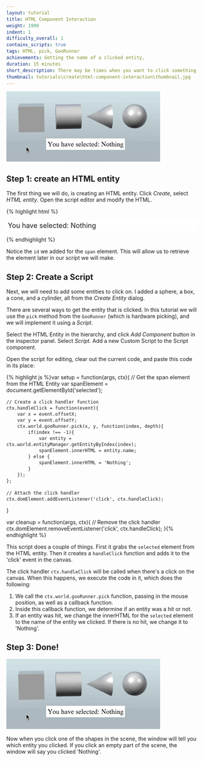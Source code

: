 ```yaml
---
layout: tutorial
title: HTML Component Interaction
weight: 1999
indent: 1
difficulty_overall: 1
contains_scripts: true
tags: HTML, pick, GooRunner
achievements: Getting the name of a clicked entity,
duration: 15 minutes
short_description: There may be times when you want to click something in the scene, and have it affect an HTML Entity. This tutorial will show you how to do this.
thumbnail: tutorials\create\html-component-interaction\thumbnail.jpg
---
```



![](html-component-interaction.gif)

## Step 1: create an HTML entity

The first thing we will do, is creating an HTML entity. Click *Create*, select *HTML entity*. Open the script editor and modify the HTML.


{% highlight html %}<p style="background: white; font-size: 18px; padding: 4px; margin: 0;">
    You have selected: <span id='selected'>Nothing</span>
</p>{% endhighlight %}

Notice the ```id``` we added for the ```span``` element. This will allow us to retrieve the element later in our script we will make.

## Step 2: Create a Script

Next, we will need to add some entities to click on. I added a sphere, a box, a cone, and a cylinder, all from the *Create Entity* dialog.

There are several ways to get the entity that is clicked. In this tutorial we will use the ```pick``` method from the ```GooRunner``` (which is hardware picking), and we will implement it using a *Script*.

Select the HTML Entity in the hierarchy, and click *Add Component* button in the inspector panel. Select *Script*. Add a new Custom Script to the Script component.

Open the script for editing, clear out the current code, and paste this code in its place:

{% highlight js %}var setup = function(args, ctx){
    // Get the span element from the HTML Entity
    var spanElement = document.getElementById('selected');

    // Create a click handler function
    ctx.handleClick = function(event){
        var x = event.offsetX;
        var y = event.offsetY;
        ctx.world.gooRunner.pick(x, y, function(index, depth){
            if(index !== -1){
                var entity = ctx.world.entityManager.getEntityByIndex(index);
                spanElement.innerHTML = entity.name;
            } else {
                spanElement.innerHTML = 'Nothing';
            }
        });
    };

    // Attach the click handler
    ctx.domElement.addEventListener('click', ctx.handleClick);
}

var cleanup = function(args, ctx){
    // Remove the click handler
    ctx.domElement.removeEventListener('click', ctx.handleClick);
}{% endhighlight %}

This script does a couple of things. First it grabs the ```selected``` element from the HTML entity. Then it creates a ```handleClick``` function and adds it to the 'click' event in the canvas.

The click handler ```ctx.handleClick``` will be called when there's a click on the canvas. When this happens, we execute the code in it, which does the following:

1. We call the ```ctx.world.gooRunner.pick``` function, passing in the mouse position, as well as a callback function.
2. Inside this callback function, we determine if an entity was a hit or not.
3. If an entity was hit, we change the innerHTML for the ```selected``` element to the name of the entity we clicked. If there is no hit, we change it to 'Nothing'.

## Step 3: Done!

![](html-component-interaction.gif)

Now when you click one of the shapes in the scene, the window will tell you which entity you clicked. If you click an empty part of the scene, the window will say you clicked 'Nothing'.
